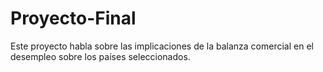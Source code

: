 # Proyecto-Final
Este proyecto habla sobre las implicaciones de la balanza comercial en el desempleo sobre los países seleccionados.
